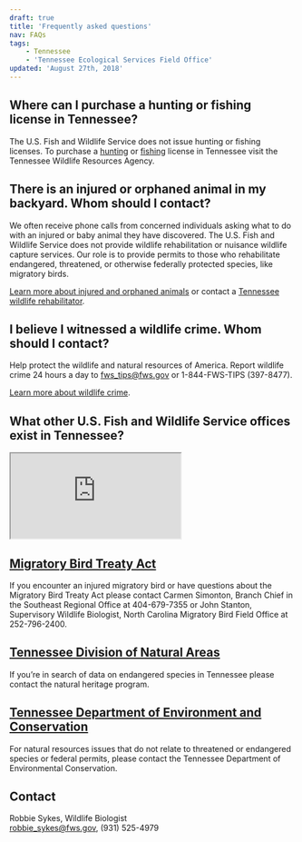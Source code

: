 ```yaml
---
draft: true
title: 'Frequently asked questions'
nav: FAQs
tags:
    - Tennessee
    - 'Tennessee Ecological Services Field Office'
updated: 'August 27th, 2018'
---
```


## Where can I purchase a hunting or fishing license in Tennessee?

The U.S. Fish and Wildlife Service does not issue hunting or fishing licenses. To purchase a [hunting](https://www.tn.gov/twra/license-sales.html) or [fishing](https://www.tn.gov/twra/license-sales/fishing-licenses.html) license in Tennessee visit the Tennessee Wildlife Resources Agency.

## There is an injured or orphaned animal in my backyard. Whom should I contact?

We often receive phone calls from concerned individuals asking what to do with an injured or baby animal they have discovered. The U.S. Fish and Wildlife Service does not provide wildlife rehabilitation or nuisance wildlife capture services. Our role is to provide permits to those who rehabilitate endangered, threatened, or otherwise federally protected species, like migratory birds.

[Learn more about injured and orphaned animals](https://www.fws.gov/southeast/wildlife-and-you/injured-or-orphaned-animals/) or contact a [Tennessee wildlife rehabilitator](https://www.tn.gov/twra/article/wildlife-rehabilitator-list).

## I believe I witnessed a wildlife crime. Whom should I contact?

Help protect the wildlife and natural resources of America. Report wildlife crime 24 hours a day to [fws_tips@fws.gov](mailto:fws_tips@fws.gov) or 1-844-FWS-TIPS (397-8477).

[Learn more about wildlife crime](/law-enforcement/).

## What other U.S. Fish and Wildlife Service offices exist in Tennessee?

<iframe src="https://usfws.github.io/southeast-mega-map/?state=Tennessee" class="state-map" title="Find a local field station"></iframe>

## [Migratory Bird Treaty Act](/birds/migratory-birds/)

If you encounter an injured migratory bird or have questions about the Migratory Bird Treaty Act please contact Carmen Simonton, Branch Chief in the Southeast Regional Office at 404-679-7355 or John Stanton, Supervisory Wildlife Biologist, North Carolina Migratory Bird Field Office at 252-796-2400.

## [Tennessee Division of Natural Areas](https://www.tn.gov/environment/program-areas/na-natural-areas.html)

If you’re in search of data on endangered species in Tennessee please contact the natural heritage program.

## [Tennessee Department of Environment and Conservation](http://www.tn.gov/environment/)

For natural resources issues that do not relate to threatened or endangered species or federal permits, please contact the Tennessee Department of Environmental Conservation.

## Contact

Robbie Sykes, Wildlife Biologist  
[robbie_sykes@fws.gov](mailto:robbie_sykes@fws.gov), (931) 525-4979